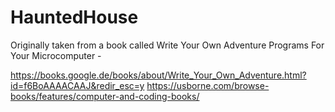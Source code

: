# HauntedHouse
Originally taken from  a book called Write Your Own Adventure Programs For Your Microcomputer -

https://books.google.de/books/about/Write_Your_Own_Adventure.html?id=f6BoAAAACAAJ&redir_esc=y
https://usborne.com/browse-books/features/computer-and-coding-books/
